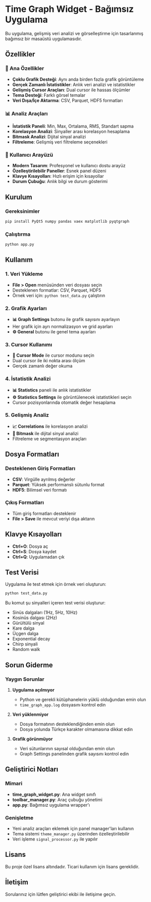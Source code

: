 # Time Graph Widget - Bağımsız Uygulama

Bu uygulama, gelişmiş veri analizi ve görselleştirme için tasarlanmış bağımsız bir masaüstü uygulamasıdır.

## Özellikler

### 🎯 Ana Özellikler
- **Çoklu Grafik Desteği**: Aynı anda birden fazla grafik görüntüleme
- **Gerçek Zamanlı İstatistikler**: Anlık veri analizi ve istatistikler
- **Gelişmiş Cursor Araçları**: Dual cursor ile hassas ölçümler
- **Tema Desteği**: Farklı görsel temalar
- **Veri Dışa/İçe Aktarma**: CSV, Parquet, HDF5 formatları

### 📊 Analiz Araçları
- **İstatistik Paneli**: Min, Max, Ortalama, RMS, Standart sapma
- **Korelasyon Analizi**: Sinyaller arası korelasyon hesaplama
- **Bitmask Analizi**: Dijital sinyal analizi
- **Filtreleme**: Gelişmiş veri filtreleme seçenekleri

### 🎨 Kullanıcı Arayüzü
- **Modern Tasarım**: Profesyonel ve kullanıcı dostu arayüz
- **Özelleştirilebilir Paneller**: Esnek panel düzeni
- **Klavye Kısayolları**: Hızlı erişim için kısayollar
- **Durum Çubuğu**: Anlık bilgi ve durum gösterimi

## Kurulum

### Gereksinimler
```bash
pip install PyQt5 numpy pandas vaex matplotlib pyqtgraph
```

### Çalıştırma
```bash
python app.py
```

## Kullanım

### 1. Veri Yükleme
- **File > Open** menüsünden veri dosyası seçin
- Desteklenen formatlar: CSV, Parquet, HDF5
- Örnek veri için: `python test_data.py` çalıştırın

### 2. Grafik Ayarları
- **📊 Graph Settings** butonu ile grafik sayısını ayarlayın
- Her grafik için ayrı normalizasyon ve grid ayarları
- **⚙️ General** butonu ile genel tema ayarları

### 3. Cursor Kullanımı
- **🎯 Cursor Mode** ile cursor modunu seçin
- Dual cursor ile iki nokta arası ölçüm
- Gerçek zamanlı değer okuma

### 4. İstatistik Analizi
- **📊 Statistics** paneli ile anlık istatistikler
- **⚙️ Statistics Settings** ile görüntülenecek istatistikleri seçin
- Cursor pozisyonlarında otomatik değer hesaplama

### 5. Gelişmiş Analiz
- **📈 Correlations** ile korelasyon analizi
- **🔢 Bitmask** ile dijital sinyal analizi
- Filtreleme ve segmentasyon araçları

## Dosya Formatları

### Desteklenen Giriş Formatları
- **CSV**: Virgülle ayrılmış değerler
- **Parquet**: Yüksek performanslı sütunlu format
- **HDF5**: Bilimsel veri formatı

### Çıkış Formatları
- Tüm giriş formatları desteklenir
- **File > Save** ile mevcut veriyi dışa aktarın

## Klavye Kısayolları

- **Ctrl+O**: Dosya aç
- **Ctrl+S**: Dosya kaydet
- **Ctrl+Q**: Uygulamadan çık

## Test Verisi

Uygulama ile test etmek için örnek veri oluşturun:

```bash
python test_data.py
```

Bu komut şu sinyalleri içeren test verisi oluşturur:
- Sinüs dalgaları (1Hz, 5Hz, 10Hz)
- Kosinüs dalgası (2Hz)
- Gürültülü sinyal
- Kare dalga
- Üçgen dalga
- Exponential decay
- Chirp sinyali
- Random walk

## Sorun Giderme

### Yaygın Sorunlar

1. **Uygulama açılmıyor**
   - Python ve gerekli kütüphanelerin yüklü olduğundan emin olun
   - `time_graph_app.log` dosyasını kontrol edin

2. **Veri yüklenmiyor**
   - Dosya formatının desteklendiğinden emin olun
   - Dosya yolunda Türkçe karakter olmamasına dikkat edin

3. **Grafik görünmüyor**
   - Veri sütunlarının sayısal olduğundan emin olun
   - Graph Settings panelinden grafik sayısını kontrol edin

## Geliştirici Notları

### Mimari
- **time_graph_widget.py**: Ana widget sınıfı
- **toolbar_manager.py**: Araç çubuğu yönetimi
- **app.py**: Bağımsız uygulama wrapper'ı

### Genişletme
- Yeni analiz araçları eklemek için panel manager'ları kullanın
- Tema sistemi `theme_manager.py` üzerinden özelleştirilebilir
- Veri işleme `signal_processor.py` ile yapılır

## Lisans

Bu proje özel lisans altındadır. Ticari kullanım için lisans gereklidir.

## İletişim

Sorularınız için lütfen geliştirici ekibi ile iletişime geçin.
